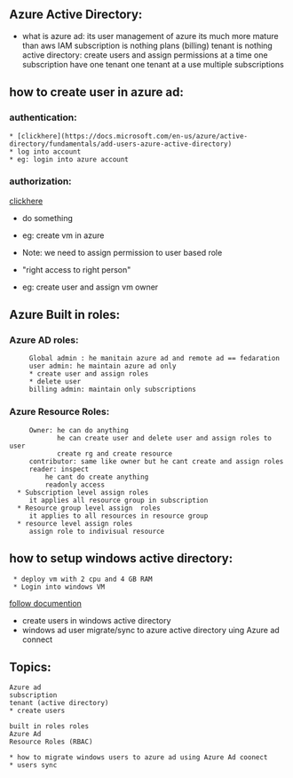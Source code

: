 ## Azure Active Directory:
  * what is azure ad:
    its user management of azure
    its much more mature than aws IAM
      subscription is nothing plans (billing) 
      tenant is nothing active directory:
         create users 
         and assign permissions
      at a time one subscription have one tenant 
      one tenant at a use multiple subscriptions
## how to create user in azure ad:
   ### authentication:
    * [clickhere](https://docs.microsoft.com/en-us/azure/active-directory/fundamentals/add-users-azure-active-directory)
    * log into account
    * eg: login into azure account
   ### authorization:
   [clickhere](https://docs.microsoft.com/en-us/azure/role-based-access-control/built-in-roles)
   * do something
   * eg: create vm in azure
   * Note: we need to assign permission to user based role
   *   "right access to right person"
          
   * eg: create user and assign vm owner
## Azure Built in roles:
   ### Azure AD roles:
         Global admin : he manitain azure ad and remote ad == fedaration 
         user admin: he maintain azure ad only
         * create user and assign roles
         * delete user
         billing admin: maintain only subscriptions
         
   ### Azure Resource Roles:
         Owner: he can do anything 
                he can create user and delete user and assign roles to user
                create rg and create resource
         contributor: same like owner but he cant create and assign roles
         reader: inspect 
             he cant do create anything
             readonly access
      * Subscription level assign roles
         it applies all resource group in subscription 
      * Resource group level assign  roles
         it applies to all resources in resource group
      * resource level assign roles
         assign role to indivisual resource

## how to setup windows active directory: 
     * deploy vm with 2 cpu and 4 GB RAM 
     * Login into windows VM 
[follow documention](http://pc-addicts.com/setup-active-directory-server-2016/) 



* create users in windows active directory 
* windows ad user migrate/sync to azure active directory uing Azure ad connect

## Topics:
    Azure ad
    subscription
    tenant (active directory)
    * create users
    
    built in roles roles
    Azure Ad
    Resource Roles (RBAC)
       
    * how to migrate windows users to azure ad using Azure Ad coonect 
    * users sync 
  